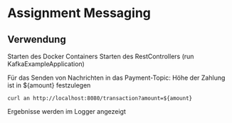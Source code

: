 # Assignment Messaging

## Verwendung

Starten des Docker Containers
Starten des RestControllers (run KafkaExampleApplication)

Für das Senden von Nachrichten in das Payment-Topic:
Höhe der Zahlung ist in ${amount} festzulegen

	curl an http://localhost:8080/transaction?amount=${amount}

Ergebnisse werden im Logger angezeigt